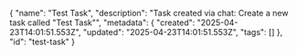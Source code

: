 {
  "name": "Test Task",
  "description": "Task created via chat: Create a new task called \"Test Task\"",
  "metadata": {
    "created": "2025-04-23T14:01:51.553Z",
    "updated": "2025-04-23T14:01:51.553Z",
    "tags": []
  },
  "id": "test-task"
}